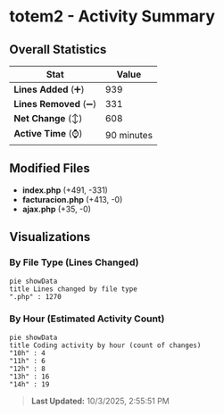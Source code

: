 # totem2 - Activity Summary 

## Overall Statistics

| Stat                   | Value                                                             |
| ---------------------- | ----------------------------------------------------------------- |
| **Lines Added** (➕)   | 939                                          |
| **Lines Removed** (➖) | 331                                        |
| **Net Change** (↕)    | 608                |
| **Active Time** (⌚)   | 90 minutes |


## Modified Files
- **index.php** (+491, -331)
- **facturacion.php** (+413, -0)
- **ajax.php** (+35, -0)

## Visualizations

### By File Type (Lines Changed)

```mermaid
pie showData
title Lines changed by file type
".php" : 1270
```

### By Hour (Estimated Activity Count)

```mermaid
pie showData
title Coding activity by hour (count of changes)
"10h" : 4
"11h" : 6
"12h" : 8
"13h" : 16
"14h" : 19
```


> **Last Updated:** 10/3/2025, 2:55:51 PM
